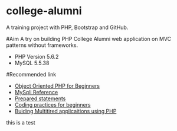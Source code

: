 # college-alumni
A training project with PHP, Bootstrap and GitHub.

#Aim
A try on building PHP College Alumni web application on MVC patterns without frameworks. 
- PHP Version 5.6.2
- MySQL 5.5.38


#Recommended link
- [Object Oriented PHP for Beginners](http://code.tutsplus.com/tutorials/object-oriented-php-for-beginners--net-12762)
- [MySqli Reference](http://codular.com/php-mysqli)
- [Prepared statements](http://php.net/manual/en/mysqli.quickstart.prepared-statements.php)
- [Coding practices for beginners](http://code.tutsplus.com/tutorials/30-php-best-practices-for-beginners--net-6194)
- [Buiding Multitired applicaitions using PHP](http://code.tutsplus.com/tutorials/add-power-to-your-php-with-multi-tiered-applications--net-4068)


this is a test	


